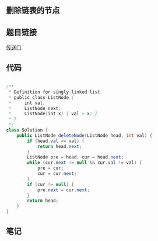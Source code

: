 ## 	删除链表的节点  
## 题目链接
[传送门](https://leetcode-cn.com/problems/shan-chu-lian-biao-de-jie-dian-lcof/)
## 代码
```java

/**
 * Definition for singly-linked list.
 * public class ListNode {
 *     int val;
 *     ListNode next;
 *     ListNode(int x) { val = x; }
 * }
 */
class Solution {
    public ListNode deleteNode(ListNode head, int val) {
        if (head.val == val) {
            return head.next;
        }
        ListNode pre = head, cur = head.next;
        while (cur.next != null && cur.val != val) {
            pre = cur;
            cur = cur.next;
        }
        if (cur != null) {
            pre.next = cur.next;
        }
        return head;
    }
}
```
## 笔记